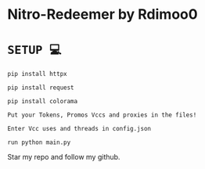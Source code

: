 # Nitro-Redeemer by Rdimoo0

# `SETUP 💻`
`pip install httpx`

`pip install request`

`pip install colorama`

`Put your Tokens, Promos Vccs and proxies in the files!`

`Enter Vcc uses and threads in config.json`

`run python main.py`

Star my repo and follow my github.

